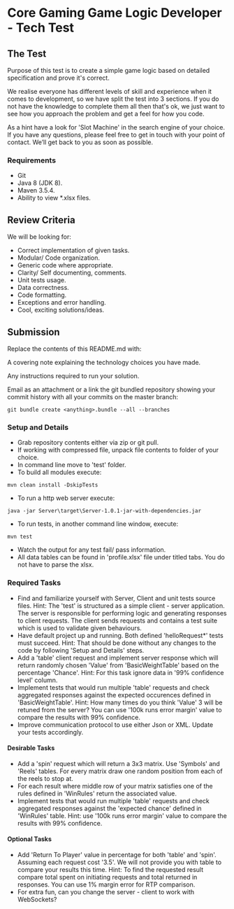 # Core Gaming Game Logic Developer - Tech Test 

## The Test 

Purpose of this test is to create a simple game logic based on detailed specification and prove it's correct.

We realise everyone has different levels of skill and experience when it comes to development, so we have split the test into 3 sections. If you do not have the knowledge to complete them all then that's ok, we just want to see how you approach the problem and get a feel for how you code. 

As a hint have a look for 'Slot Machine' in the search engine of your choice. If you have any questions, please feel free to get in touch with your point of contact. We’ll get back to you as soon as possible. 

### Requirements
 * Git
 * Java 8 (JDK 8).
 * Maven 3.5.4.
 * Ability to view *.xlsx files.

## Review Criteria 

We will be looking for: 

* Correct implementation of given tasks.
* Modular/ Code organization. 
* Generic code where appropriate. 
* Clarity/ Self documenting, comments.
* Unit tests usage.
* Data correctness.
* Code formatting.
* Exceptions and error handling. 
* Cool, exciting solutions/ideas.

## Submission 

Replace the contents of this README.md with: 

A covering note explaining the technology choices you have made. 

Any instructions required to run your solution. 

Email as an attachment or a link the git bundled repository showing your commit history with all your commits on the master branch: 

```
git bundle create <anything>.bundle --all --branches 
```

### Setup and Details
 * Grab repository contents either via zip or git pull.
 * If working with compressed file, unpack file contents to folder of your choice.
 * In command line move to 'test' folder.
 * To build all modules execute:
```
mvn clean install -DskipTests
```
 * To run a http web server execute: 
```
java -jar Server\target\Server-1.0.1-jar-with-dependencies.jar
```
 * To run tests, in another command line window, execute: 
```
mvn test
```
 * Watch the output for any test fail/ pass information.
 * All data tables can be found in 'profile.xlsx' file under titled tabs. You do not have to parse the xlsx.

### Required Tasks 

* Find and familiarize yourself with Server, Client and unit tests source files. Hint: The 'test' is structured as a simple client - server application. The server is responsible for performing logic and generating responses to client requests. The client sends requests and contains a test suite which is used to validate given behaviours.
* Have default project up and running. Both defined 'helloRequest*' tests must succeed. Hint: That should be done without any changes to the code by following 'Setup and Details' steps.
* Add a 'table' client request and implement server response which will return randomly chosen 'Value' from 'BasicWeightTable' based on the percentage 'Chance'. Hint: For this task ignore data in '99% confidence level' column.
* Implement tests that would run multiple 'table' requests and check aggregated responses against the expected occurences defined in 'BasicWeightTable'. Hint: How many times do you think 'Value' 3 will be retuned from the server? You can use '100k runs error margin' value to compare the results with 99% confidence. 
* Improve communication protocol to use either Json or XML. Update your tests accordingly.

#### Desirable Tasks 

* Add a 'spin' request which will return a 3x3 matrix. Use 'Symbols' and 'Reels' tables. For every matrix draw one random position from each of the reels to stop at. 
* For each result where middle row of your matrix satisfies one of the rules defined in 'WinRules' return the associated value.
* Implement tests that would run multiple 'table' requests and check aggregated responses against the 'expected chance' defined in 'WinRules' table. Hint: use '100k runs error margin' value to compare the results with 99% confidence. 

#### Optional Tasks 

* Add 'Return To Player' value in percentage for both 'table' and 'spin'. Assuming each request cost '3.5'. We will not provide you with table to compare your results this time. Hint: To find the requested result compare total spent on initiating requests and total returned in responses. You can use 1% margin error for RTP comparison. 
* For extra fun, can you change the server - client to work with WebSockets?

